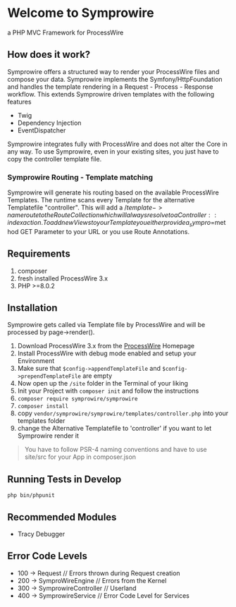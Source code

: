 # Welcome to Symprowire
a PHP MVC Framework for ProcessWire

## How does it work?

Symprowire offers a structured way to render your ProcessWire files and compose your data.
Symprowire implements the Symfony/HttpFoundation and handles the template rendering in a Request - Process - Response workflow.
This extends Symprowire driven templates with the following features

- Twig
- Dependency Injection
- EventDispatcher

Symprowire integrates fully with ProcessWire and does not alter the Core in any way.
To use Symprowire, even in your existing sites, you just have to copy the controller template file.

### Symprowire Routing - Template matching

Symprowire will generate his routing based on the available ProcessWire Templates. 
The runtime scans every Template for the alternative Templatefile "controller". 
This will add a /$template->name route to the RouteCollection which will always resolve to a Controller::index action.
To add new Views to your Template you either provide a _sympro=$method GET Parameter to your URL or you use Route Annotations.

## Requirements

1. composer
2. fresh installed ProcessWire 3.x
3. PHP >=8.0.2

## Installation

Symprowire gets called via Template file by ProcessWire and will be processed by page->render().

1. Download ProcessWire 3.x from the [ProcessWire](https://processwire.com/) Homepage
2. Install ProcessWire with debug mode enabled and setup your Environment
3. Make sure that `$config->appendTemplateFile` and `$config->prependTemplateFile` are empty
4. Now open up the `/site` folder in the Terminal of your liking
5. Init your Project with `composer init` and follow the instructions
7. `composer require symprowire/symprowire`
8. `composer install`
10. copy `vendor/symprowire/symprowire/templates/controller.php` into your templates folder
11. change the Alternative Templatefile to 'controller' if you want to let Symprowire render it

>You have to follow PSR-4 naming conventions and have to use site/src for your App in composer.json

## Running Tests in Develop

`php bin/phpunit`

## Recommended Modules

- Tracy Debugger

## Error Code Levels

- 100 -> Request // Errors thrown during Request creation
- 200 -> SymproWireEngine // Errors from the Kernel
- 300 -> SymprowireController // Userland
- 400 -> SymprowireService // Error Code Level for Services
